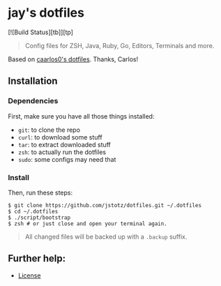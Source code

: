# jay's dotfiles

[![Build Status][tb]][tp]

> Config files for ZSH, Java, Ruby, Go, Editors, Terminals and more.

Based on [caarlos0's dotfiles](https://github.com/caarlos0/dotfiles). Thanks, Carlos!

## Installation

### Dependencies

First, make sure you have all those things installed:

- `git`: to clone the repo
- `curl`: to download some stuff
- `tar`: to extract downloaded stuff
- `zsh`: to actually run the dotfiles
- `sudo`: some configs may need that

### Install

Then, run these steps:

```console
$ git clone https://github.com/jstotz/dotfiles.git ~/.dotfiles
$ cd ~/.dotfiles
$ ./script/bootstrap
$ zsh # or just close and open your terminal again.
```

> All changed files will be backed up with a `.backup` suffix.

## Further help:

- [License](/LICENSE.md)
